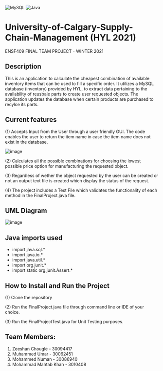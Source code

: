 ![MySQL](https://img.shields.io/badge/MySQL-005C84?style=for-the-badge&logo=mysql&logoColor=white)
![Java](https://img.shields.io/badge/Java-ED8B00?style=for-the-badge&logo=java&logoColor=white)
# University-of-Calgary-Supply-Chain-Management (HYL 2021)
ENSF409 FINAL TEAM PROJECT - WINTER 2021

## **Description**

This is an application to calculate the cheapest combination of available inventory items that can be used to fill a specific order. It utilizes a MySQL database (inventory) provided by HYL, to extract data pertaining to the availability of reusbale parts to create user requested objects. The application updates the database when certain products are purchased to recylce its parts.

## **Current features**

(1) Accepts Input from the User through a user friendly GUI. The code enables the user to return the item name in case the item name does not exist in the database.

![image](https://user-images.githubusercontent.com/59512700/112756840-2306f880-8fa4-11eb-89e7-351cc493d909.png)

(2) Calculates all the possible combinations for choosing the lowest possible price option for manufacturing the requested object.

(3) Regardless of wether the object requested by the user can be created or not an output text file is created which display the status of the request.

(4) The project includes a Test File which validates the functionality of each method in the FinalProject.java file.
## UML Diagram
![image](https://user-images.githubusercontent.com/53919885/114313651-5a2eeb00-9b08-11eb-92cf-c17c692f7d80.png)

## **Java imports used** 

- import java.sql.*
- import java.io.*
- import java.util.*
- import org.junit.*
- import static org.junit.Assert.*

## **How to Install and Run the Project**

(1) Clone the repository

(2) Run the FinalProject.java file through command line or IDE of your choice.

(3) Run the FinalProjectTest.java for Unit Testing purposes.

## **Team Members:** 

1. Zeeshan Chougle - 30094417
2. Muhammed Umar - 30062451
3. Mohammed Numan - 30086940
4. Mohammad Mahtab Khan - 3010408
